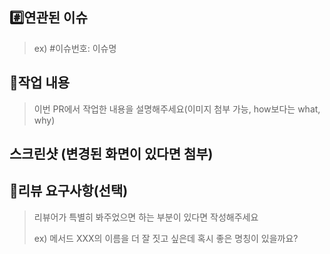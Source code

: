  ## #️⃣연관된 이슈
  > ex) #이슈번호: 이슈명
  
  ## 📝작업 내용
  > 이번 PR에서 작업한 내용을 설명해주세요(이미지 첨부 가능, how보다는 what, why)
  
  ## 스크린샷 (변경된 화면이 있다면 첨부)
  
  ## 💬리뷰 요구사항(선택)
  > 리뷰어가 특별히 봐주었으면 하는 부분이 있다면 작성해주세요
  >
  > ex) 메서드 XXX의 이름을 더 잘 짓고 싶은데 혹시 좋은 명칭이 있을까요?
